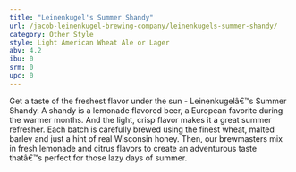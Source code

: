 ```yaml
---
title: "Leinenkugel's Summer Shandy"
url: /jacob-leinenkugel-brewing-company/leinenkugels-summer-shandy/
category: Other Style
style: Light American Wheat Ale or Lager
abv: 4.2
ibu: 0
srm: 0
upc: 0
---
```

Get a taste of the freshest flavor under the sun - Leinenkugelâ€™s Summer Shandy. A shandy is a lemonade flavored beer, a European favorite during the warmer months. And the light, crisp flavor makes it a great summer refresher. Each batch is carefully brewed using the finest wheat, malted barley and just a hint of real Wisconsin honey. Then, our brewmasters mix in fresh lemonade and citrus flavors to create an adventurous taste thatâ€™s perfect for those lazy days of summer.
